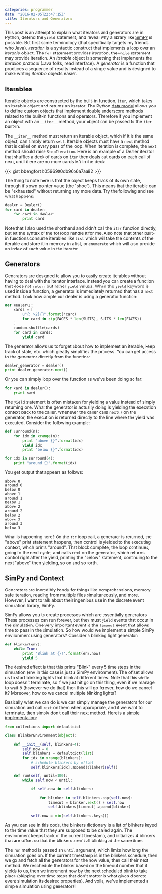 ```yaml
---
categories: programmer
date: "2016-02-05T22:47:15Z"
title: Iterators and Generators
---
```


This post is an attempt to explain what iterators and generators are in Python, defend the `yield` statement, and reveal why a library like [SimPy](https://simpy.readthedocs.org/en/latest/) is possible. But first some terminology (that specifically targets my friends who Java). _Iteration_ is a syntactic construct that implements a loop over an _iterable_ object. The `for` statement provides _iteration_, the `while` statement may provide iteration. An _iterable_ object is something that implements the _iteration protocol_ (Java folks, read interface). A _generator_ is a function that produces a sequence of results instead of a single value and is designed to make writing _iterable_ objects easier.

## Iterables

Iterable objects are constructed by the built-in function, `iter`, which takes an iterable object and returns an iterator. The Python [data model](https://docs.python.org/2/reference/datamodel.html) allows you to define custom objects that implement double underscore methods related to the built-in functions and operators. Therefore if you implement an object with an `__iter__` method, your object can be passed to the `iter` built-in.

The `__iter__` method must return an iterable object, which if it is the same object, can simply return `self`. Iterable objects must have a `next` method that is called on every pass of the loop. When iteration is complete, the `next` method should raise `StopIteration`. Here is an example of a Dealer iterator that shuffles a deck of cards on `iter` then deals out cards on each call of next, until there are no more cards left in the deck:

{{< gist bbengfort b0596990db96b6a7aa82 >}}

The thing to note here is that the object keeps track of its own state, through it's own pointer value (the "shoe"). This means that the iterable can be "exhausted" without returning any more data. Try the following and see what happens:

```python
dealer = Dealer()
for card in dealer:
    for card in dealer:
        print card
```

Note that I also used the shorthand and didn't call the `iter` function directly, but let the syntax of the for loop handle it for me. Also note that other built-in functions consume iterables like `list` which will take the contents of the iterable and store it in memory in a list, or `enumerate` which will also provide an index of each value in the iterator.

## Generators

Generators are designed to allow you to easily create iterables without having to deal with the iterator interface. Instead you can create a function that does not `return` but rather `yield` values. When the `yield` keyword is used inside a function, a generator is immediately returned that has a `next` method. Look how simple our dealer is using a generator function:

```python
def dealer():
    cards = [
        u"{: >2}{}".format(*card)
        for card in zip(FACES * len(SUITS), SUITS * len(FACES))
    ]
    random.shuffle(cards)
    for card in cards:
        yield card
```

The generator allows us to forget about how to implement an iterable, keep track of state, etc. which greatly simplifies the process. You can get access to the generator directly from the function:

```python
dealer_generator = dealer()
print dealer_generator.next()
```

Or you can simply loop over the function as we've been doing so far:

```python
for card in dealer():
    print card
```

The `yield` statement is often mistaken for yielding a value instead of simply returning one. What the generator is actually doing is yielding the execution context back to the caller. Whenever the caller calls `next()` on the generator, the execution is returned directly to the line where the yield was executed. Consider the following example:

```python
def surround(n):
    for idx in xrange(n):
        print "above {}".format(idx)
        yield idx
        print "below {}".format(idx)

for idx in surround(4):
    print "around {}".format(idx)
```

You get output that appears as follows:

```text
above 0
around 0
below 0
above 1
around 1
below 1
above 2
around 2
below 2
above 3
around 3
below 3
```

What is happening here? On the `for` loop call, a generator is returned, the "above" print statement happens, then control is yielded to the executing context, which prints "around". That block complete, the loop continues, going to the next cycle, and calls next on the generator, which returns control right after the yield, printing the "below" statement, continuing to the next "above" then yielding, so on and so forth.

## SimPy and Context

Generators are incredibly handy for things like comprehensions, memory safe iteration, reading from multiple files simultaneously, and more. However, I want to talk about their ingenious use in the discrete event simulation library, SimPy.

SimPy allows you to create processes which are essentially generators. These processes can run forever, but they must `yield` events that occur in the simulation. One very important event is the `timeout` event that allows time to pass in the simulation. So how would we implement a simple SimPy environment using generators? Consider a blinking light generator:

```python
def blinker(env):
    while True:
        print 'Blink at {}!'.format(env.now)
        yield 5
```

The desired effect is that this prints "Blink" every 5 time steps in the simulation (env in this case is just a SimPy environment). The offset allows us to start blinking lights that blink at different times. Note that this `while` loop doesn't terminate, so if we just hit go on this thing, even if we manage to wait 5 (however we do that) then this will go forever, how do we cancel it? Moreover, how do we cancel multiple blinking lights?

Basically what we can do is we can simply manage the generators for our simulation and call `next` on them when appropriate, and if we want to terminate, then simply don't call their next method. Here is a [simple implementation](https://gist.github.com/bbengfort/dc2aea53d4ca7fdef925):

```python
from collections import defaultdict

class BlinkerEnvironment(object):

    def __init__(self, blinkers=4):
        self.now = 0
        self.blinkers = defaultdict(list)
        for idx in xrange(blinkers):
            # schedule blinkers by offset
            self.blinkers[idx].append(blinker(self))

    def run(self, until=100):
        while self.now < until:

            if self.now in self.blinkers:

                for blinker in self.blinkers.pop(self.now):
                    timeout = blinker.next() + self.now
                    self.blinkers[timeout].append(blinker)

            self.now = min(self.blinkers.keys())
```

As you can see in this code, the blinkers dictionary is a list of blinkers keyed to the time value that they are supposed to be called again. The environment keeps track of the current timestamp, and initializes 4 blinkers that are offset so that the blinkers aren't all blinking at the same time.

The `run` method is passed an `until` argument, which limits how long the simulation goes on. If the current timestamp is in the blinkers schedule, then we go and fetch all the generators for the now value, then call their next method. We reschedule the blinker based on the timeout number that it yields to us, then we increment now by the next scheduled blink to take place (skipping over time steps that don't matter is what gives discrete event simulation its desired properties). And voila, we've implemented a simple simulation using generators!
